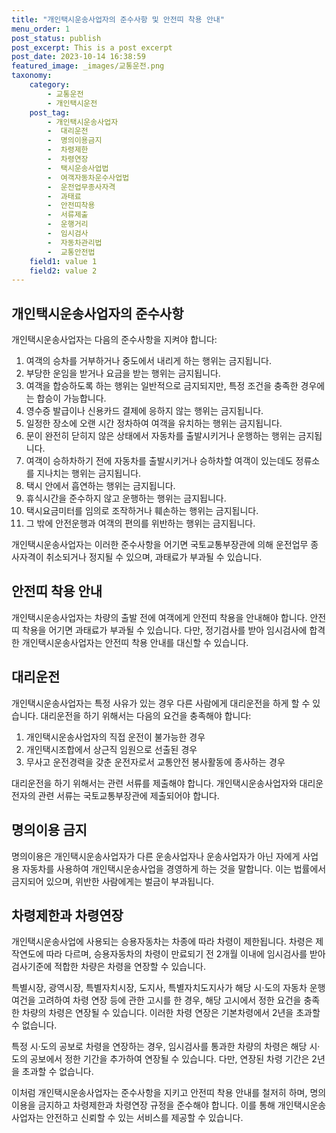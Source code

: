 ```yaml
---
title: "개인택시운송사업자의 준수사항 및 안전띠 착용 안내"
menu_order: 1
post_status: publish
post_excerpt: This is a post excerpt
post_date: 2023-10-14 16:38:59
featured_image: _images/교통운전.png
taxonomy:
    category:
        - 교통운전
        - 개인택시운전
    post_tag:
        - 개인택시운송사업자
        -  대리운전
        -  명의이용금지
        -  차령제한
        -  차령연장
        -  택시운송사업법
        -  여객자동차운수사업법
        -  운전업무종사자격
        -  과태료
        -  안전띠착용
        -  서류제출
        -  운행거리
        -  임시검사
        -  자동차관리법
        -  교통안전법
    field1: value 1
    field2: value 2
---
```



## 개인택시운송사업자의 준수사항
개인택시운송사업자는 다음의 준수사항을 지켜야 합니다:

1. 여객의 승차를 거부하거나 중도에서 내리게 하는 행위는 금지됩니다.
2. 부당한 운임을 받거나 요금을 받는 행위는 금지됩니다.
3. 여객을 합승하도록 하는 행위는 일반적으로 금지되지만, 특정 조건을 충족한 경우에는 합승이 가능합니다.
4. 영수증 발급이나 신용카드 결제에 응하지 않는 행위는 금지됩니다.
5. 일정한 장소에 오랜 시간 정차하여 여객을 유치하는 행위는 금지됩니다.
6. 문이 완전히 닫히지 않은 상태에서 자동차를 출발시키거나 운행하는 행위는 금지됩니다.
7. 여객이 승하차하기 전에 자동차를 출발시키거나 승하차할 여객이 있는데도 정류소를 지나치는 행위는 금지됩니다.
8. 택시 안에서 흡연하는 행위는 금지됩니다.
9. 휴식시간을 준수하지 않고 운행하는 행위는 금지됩니다.
10. 택시요금미터를 임의로 조작하거나 훼손하는 행위는 금지됩니다.
11. 그 밖에 안전운행과 여객의 편의를 위반하는 행위는 금지됩니다.

개인택시운송사업자는 이러한 준수사항을 어기면 국토교통부장관에 의해 운전업무 종사자격이 취소되거나 정지될 수 있으며, 과태료가 부과될 수 있습니다.

## 안전띠 착용 안내
개인택시운송사업자는 차량의 출발 전에 여객에게 안전띠 착용을 안내해야 합니다. 안전띠 착용을 어기면 과태료가 부과될 수 있습니다. 다만, 정기검사를 받아 임시검사에 합격한 개인택시운송사업자는 안전띠 착용 안내를 대신할 수 있습니다.

## 대리운전
개인택시운송사업자는 특정 사유가 있는 경우 다른 사람에게 대리운전을 하게 할 수 있습니다. 대리운전을 하기 위해서는 다음의 요건을 충족해야 합니다:

1. 개인택시운송사업자의 직접 운전이 불가능한 경우
2. 개인택시조합에서 상근직 임원으로 선출된 경우
3. 무사고 운전경력을 갖춘 운전자로서 교통안전 봉사활동에 종사하는 경우

대리운전을 하기 위해서는 관련 서류를 제출해야 합니다. 개인택시운송사업자와 대리운전자의 관련 서류는 국토교통부장관에 제출되어야 합니다.

## 명의이용 금지
명의이용은 개인택시운송사업자가 다른 운송사업자나 운송사업자가 아닌 자에게 사업용 자동차를 사용하여 개인택시운송사업을 경영하게 하는 것을 말합니다. 이는 법률에서 금지되어 있으며, 위반한 사람에게는 벌금이 부과됩니다.

## 차령제한과 차령연장
개인택시운송사업에 사용되는 승용자동차는 차종에 따라 차령이 제한됩니다. 차령은 제작연도에 따라 다르며, 승용자동차의 차령이 만료되기 전 2개월 이내에 임시검사를 받아 검사기준에 적합한 차량은 차령을 연장할 수 있습니다.

특별시장, 광역시장, 특별자치시장, 도지사, 특별자치도지사가 해당 시·도의 자동차 운행여건을 고려하여 차령 연장 등에 관한 고시를 한 경우, 해당 고시에서 정한 요건을 충족한 차량의 차령은 연장될 수 있습니다. 이러한 차령 연장은 기본차령에서 2년을 초과할 수 없습니다.

특정 시·도의 공보로 차령을 연장하는 경우, 임시검사를 통과한 차량의 차령은 해당 시·도의 공보에서 정한 기간을 추가하여 연장될 수 있습니다. 다만, 연장된 차령 기간은 2년을 초과할 수 없습니다.

이처럼 개인택시운송사업자는 준수사항을 지키고 안전띠 착용 안내를 철저히 하며, 명의이용을 금지하고 차령제한과 차령연장 규정을 준수해야 합니다. 이를 통해 개인택시운송사업자는 안전하고 신뢰할 수 있는 서비스를 제공할 수 있습니다.

